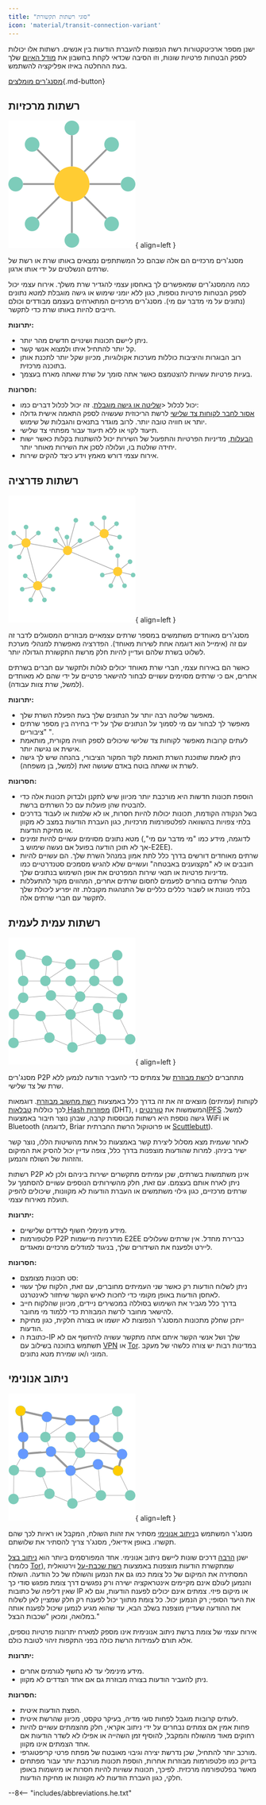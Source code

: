 ```yaml
---
title: "סוגי רשתות תקשורת"
icon: 'material/transit-connection-variant'
---
```


ישנן מספר ארכיטקטורות רשת הנפוצות להעברת הודעות בין אנשים. רשתות אלו יכולות לספק הבטחות פרטיות שונות, וזו הסיבה שכדאי לקחת בחשבון את [מודל האיום](../basics/threat-modeling.md) שלך בעת ההחלטה באיזו אפליקציה להשתמש.

[מסנג'רים מומלצים](../real-time-communication.md ""){.md-button}

## רשתות מרכזיות

![דיאגרמת רשתות מרכזיות](../assets/img/layout/network-centralized.svg){ align=left }

מסנג'רים מרכזיים הם אלה שבהם כל המשתתפים נמצאים באותו שרת או רשת של שרתים הנשלטים על ידי אותו ארגון.

כמה מהמסנג'רים שמאפשרים לך באחסון עצמי להגדיר שרת משלך. אירוח עצמי יכול לספק הבטחות פרטיות נוספות, כגון ללא יומני שימוש או גישה מוגבלת למטא נתונים (נתונים על מי מדבר עם מי). מסנג'רים מרכזיים המתארחים בעצמם מבודדים וכולם חייבים להיות באותו שרת כדי לתקשר.

**יתרונות:**

- ניתן ליישם תכונות ושינויים חדשים מהר יותר.
- קל יותר להתחיל איתו ולמצוא אנשי קשר.
- רוב הבוגרות והיציבות כוללות מערכות אקולוגיות, מכיוון שקל יותר לתכנת אותן בתוכנה מרכזית.
- בעיות פרטיות עשויות להצטמצם כאשר אתה סומך על שרת שאתה מארח בעצמך.

**חסרונות:**

- יכול לכלול <[שליטה או גישה מוגבלת](https://drewdevault.com/2018/08/08/Signal.html). זה יכול לכלול דברים כמו:
- [אסור לחבר לקוחות צד שלישי](https://github.com/LibreSignal/LibreSignal/issues/37#issuecomment-217211165) לרשת הריכוזית שעשויה לספק התאמה אישית גדולה יותר או חוויה טובה יותר. לרוב מוגדר בתנאים והגבלות של שימוש.
- תיעוד לקוי או ללא תיעוד עבור מפתחי צד שלישי.
- [הבעלות](https://web.archive.org/web/20210729191953/https://blog.privacytools.io/delisting-wire/), מדיניות הפרטיות והתפעול של השירות יכול להשתנות בקלות כאשר ישות יחידה שולטת בו, ועלולה לסכן את השירות מאוחר יותר.
- אירוח עצמי דורש מאמץ וידע כיצד להקים שירות.

## רשתות פדרציה

![דיאגרמת רשתות מאוחדות](../assets/img/layout/network-decentralized.svg){ align=left }

מסנג'רים מאוחדים משתמשים במספר שרתים עצמאיים מבוזרים המסוגלים לדבר זה עם זה (אימייל הוא דוגמה אחת לשירות מאוחד). הפדרציה מאפשרת למנהלי מערכת לשלוט בשרת שלהם ועדיין להיות חלק מרשת התקשורת הגדולה יותר.

כאשר הם באירוח עצמי, חברי שרת מאוחד יכולים לגלות ולתקשר עם חברים בשרתים אחרים, אם כי שרתים מסוימים עשויים לבחור להישאר פרטיים על ידי שהם לא מאוחדים (למשל, שרת צוות עבודה).

**יתרונות:**

- מאפשר שליטה רבה יותר על הנתונים שלך בעת הפעלת השרת שלך.
- מאפשר לך לבחור עם מי לסמוך על הנתונים שלך על ידי בחירה בין מספר שרתים "ציבוריים ".
- לעתים קרובות מאפשר לקוחות צד שלישי שיכולים לספק חוויה מקורית, מותאמת אישית או נגישה יותר.
- ניתן לאמת שתוכנת השרת תואמת לקוד המקור הציבורי, בהנחה שיש לך גישה לשרת או שאתה בוטח באדם שעושה זאת (למשל, בן משפחה).

**חסרונות:**

- הוספת תכונות חדשות היא מורכבת יותר מכיוון שיש לתקנן ולבדוק תכונות אלה כדי להבטיח שהן פועלות עם כל השרתים ברשת.
- בשל הנקודה הקודמת, תכונות יכולות להיות חסרות, או לא שלמות או לעבוד בדרכים בלתי צפויות בהשוואה לפלטפורמות מרכזיות, כגון העברת הודעות במצב לא מקוון או מחיקת הודעות.
- מטא נתונים מסוימים עשויים להיות זמינים (לדוגמה, מידע כמו "מי מדבר עם מי", אך לא תוכן הודעה בפועל אם נעשה שימוש ב-E2EE).
- שרתים מאוחדים דורשים בדרך כלל לתת אמון במנהל השרת שלך. הם עשויים להיות חובבים או לא "מקצוענים באבטחה" ועשויים שלא להגיש מסמכים סטנדרטיים כמו מדיניות פרטיות או תנאי שירות המפרטים את אופן השימוש בנתונים שלך.
- מנהלי שרתים בוחרים לפעמים לחסום שרתים אחרים, המהווים מקור להתעללות בלתי מנוונת או לשבור כללים כלליים של התנהגות מקובלת. זה יפריע ליכולת שלך לתקשר עם חברי שרתים אלה.

## רשתות עמית לעמית

![דיאגרמת P2P](../assets/img/layout/network-distributed.svg){ align=left }

מסנג'רים P2P מתחברים ל[רשת מבוזרת](https://en.wikipedia.org/wiki/Distributed_networking) של צמתים כדי להעביר הודעה לנמען ללא שרת של צד שלישי.

לקוחות (עמיתים) מוצאים זה את זה בדרך כלל באמצעות [רשת מחשוב מבוזרת](https://en.wikipedia.org/wiki/Distributed_computing). דוגמאות לכך כוללות [טבלאות Hash מפוזרות](https://en.wikipedia.org/wiki/Distributed_hash_table) (DHT), המשמשות את [טורנטים](https://en.wikipedia.org/wiki/BitTorrent_(protocol)) ו[IPFS](https://en.wikipedia.org/wiki/InterPlanetary_File_System) למשל. גישה נוספת היא רשתות מבוססות קרבה, שבהן נוצר חיבור באמצעות WiFi או Bluetooth (לדוגמה, Briar או פרוטוקול הרשת החברתית [Scuttlebutt](https://www.scuttlebutt.nz)).

לאחר שעמית מצא מסלול ליצירת קשר באמצעות כל אחת מהשיטות הללו, נוצר קשר ישיר ביניהן. למרות שהודעות מוצפנות בדרך כלל, צופה עדיין יכול להסיק את המיקום והזהות של השולח והנמען.

רשתות P2P אינן משתמשות בשרתים, שכן עמיתים מתקשרים ישירות ביניהם ולכן לא ניתן לארח אותם בעצמם. עם זאת, חלק מהשירותים הנוספים עשויים להסתמך על שרתים מרכזיים, כגון גילוי משתמשים או העברת הודעות לא מקוונות, שיכולים להפיק תועלת מאירוח עצמי.

**יתרונות:**

- מידע מינימלי חשוף לצדדים שלישיים.
- פלטפורמות P2P מודרניות מיישמות E2EE כברירת מחדל. אין שרתים שעלולים ליירט ולפענח את השידורים שלך, בניגוד למודלים מרכזיים ומאגדים.

**חסרונות:**

- סט תכונות מצומצם:
- ניתן לשלוח הודעות רק כאשר שני העמיתים מחוברים, עם זאת, הלקוח שלך עשוי לאחסן הודעות באופן מקומי כדי לחכות לאיש הקשר שיחזור לאינטרנט.
- בדרך כלל מגביר את השימוש בסוללה במכשירים ניידים, מכיוון שהלקוח חייב להישאר מחובר לרשת המבוזרת כדי ללמוד מי מחובר.
- ייתכן שחלק מתכונות המסנג'ר הנפוצות לא יושמו או בצורה חלקית, כגון מחיקת הודעות.
- כתובת ה-IP שלך ושל אנשי הקשר איתם אתה מתקשר עשויה להיחשף אם לא תשתמש בתוכנה בשילוב עם [VPN](../vpn.md) או [Tor](../tor.md). במדינות רבות יש צורה כלשהי של מעקב המוני ו/או שמירת מטא נתונים.

## ניתוב אנונימי

![דיאגרמת ניתוב אנונימית](../assets/img/layout/network-anonymous-routing.svg){ align=left }

מסנג'ר המשתמש ב[ניתוב אנונימי](https://doi.org/10.1007/978-1-4419-5906-5_628) מסתיר את זהות השולח, המקבל או ראיות לכך שהם תקשרו. באופן אידיאלי, מסנג'ר צריך להסתיר את שלושתם.

ישנן [הרבה](https://doi.org/10.1145/3182658) דרכים שונות ליישם ניתוב אנונימי. אחד המפורסמים ביותר הוא [ניתוב בצל](https://en.wikipedia.org/wiki/Onion_routing) (כלומר [Tor](tor-overview.md)), שמתקשרת הודעות מוצפנות באמצעות [רשת שכבת-על](https://en.wikipedia.org/wiki/Overlay_network) וירטואלית המסתירה את המיקום של כל צומת כמו גם את הנמען והשולח של כל הודעה. השולח והנמען לעולם אינם מקיימים אינטראקציה ישירה ורק נפגשים דרך צומת מפגש סודי כך שאין דליפה של כתובות IP או מיקום פיזי. צמתים אינם יכולים לפענח הודעות, וגם לא את היעד הסופי; רק הנמען יכול. כל צומת מתווך יכול לפענח רק חלק שמציין לאן לשלוח את ההודעה שעדיין מוצפנת בשלב הבא, עד שהוא מגיע לנמען שיכול לפענח אותה במלואה, ומכאן "שכבות הבצל."

אירוח עצמי של צומת ברשת ניתוב אנונימית אינו מספק למארח יתרונות פרטיות נוספים, אלא תורם לעמידות הרשת כולה בפני התקפות זיהוי לטובת כולם.

**יתרונות:**

- מידע מינימלי עד לא נחשף לגורמים אחרים.
- ניתן להעביר הודעות בצורה מבוזרת גם אם אחד הצדדים לא מקוון.

**חסרונות:**

- הפצת הודעות איטית.
- לעתים קרובות מוגבל לפחות סוגי מדיה, בעיקר טקסט, מכיוון שהרשת איטית.
- פחות אמין אם צמתים נבחרים על ידי ניתוב אקראי, חלק מהצמתים עשויים להיות רחוקים מאוד מהשולח והמקבל, להוסיף זמן השהייה או אפילו לא לשדר הודעות אם אחד הצמתים אינו מקוון.
- מורכב יותר להתחיל, שכן נדרשת יצירה וגיבוי מאובטח של מפתח פרטי קריפטוגרפי.
- בדיוק כמו פלטפורמות מבוזרות אחרות, הוספת תכונות מורכבת יותר עבור מפתחים מאשר בפלטפורמה מרכזית. לפיכך, תכונות עשויות להיות חסרות או מיושמות באופן חלקי, כגון העברת הודעות לא מקוונות או מחיקת הודעות.

--8<-- "includes/abbreviations.he.txt"
